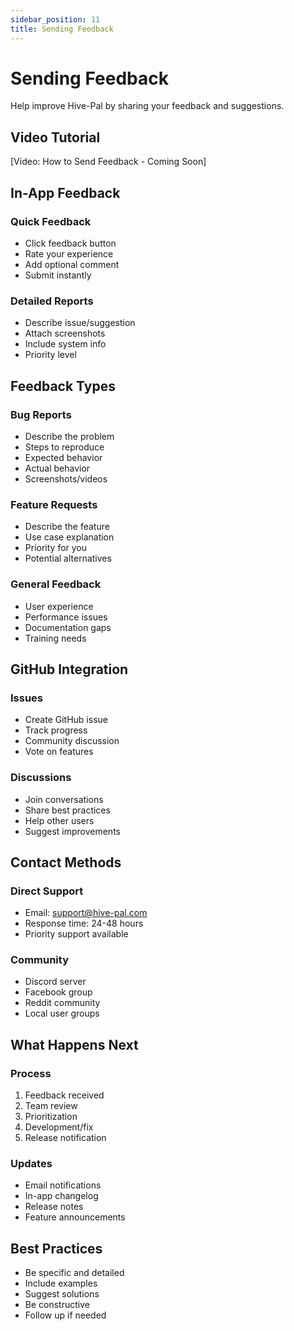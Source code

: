 ```yaml
---
sidebar_position: 11
title: Sending Feedback
---
```


# Sending Feedback

Help improve Hive-Pal by sharing your feedback and suggestions.

## Video Tutorial
<div style={{textAlign: 'center', margin: '2rem 0'}}>
  <div style={{padding: '1rem', background: '#f0f0f0', borderRadius: '8px'}}>
    [Video: How to Send Feedback - Coming Soon]
  </div>
</div>

## In-App Feedback

### Quick Feedback
- Click feedback button
- Rate your experience
- Add optional comment
- Submit instantly

### Detailed Reports
- Describe issue/suggestion
- Attach screenshots
- Include system info
- Priority level

## Feedback Types

### Bug Reports
- Describe the problem
- Steps to reproduce
- Expected behavior
- Actual behavior
- Screenshots/videos

### Feature Requests
- Describe the feature
- Use case explanation
- Priority for you
- Potential alternatives

### General Feedback
- User experience
- Performance issues
- Documentation gaps
- Training needs

## GitHub Integration

### Issues
- Create GitHub issue
- Track progress
- Community discussion
- Vote on features

### Discussions
- Join conversations
- Share best practices
- Help other users
- Suggest improvements

## Contact Methods

### Direct Support
- Email: support@hive-pal.com
- Response time: 24-48 hours
- Priority support available

### Community
- Discord server
- Facebook group
- Reddit community
- Local user groups

## What Happens Next

### Process
1. Feedback received
2. Team review
3. Prioritization
4. Development/fix
5. Release notification

### Updates
- Email notifications
- In-app changelog
- Release notes
- Feature announcements

## Best Practices

- Be specific and detailed
- Include examples
- Suggest solutions
- Be constructive
- Follow up if needed
